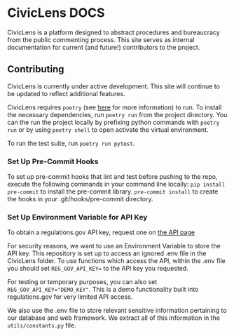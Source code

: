 
CivicLens DOCS
==================

CivicLens is a platform designed to abstract procedures and bureaucracy from the public commenting process. This site serves as internal documentation for current (and future!) contributors to the project.


## Contributing

CivicLens is currently under active development. This site will continue to be updated to reflect additional features.

CivicLens requires `poetry` (see [here](https://python-poetry.org/) for more information) to run. To install the necessary dependencies, run `poetry run` from the project directory. You can the run the project locally by prefixing python commands with `poetry run` or by using `poetry shell` to open activate the virtual environment.


To run the test suite, run `poetry run pytest`.

### Set Up Pre-Commit Hooks
To set up pre-commit hooks that lint and test before pushing to the repo, execute the following commands in your command line locally:
`pip install pre-commit` to install the pre-commit library.
`pre-commit install` to create the hooks in your .git/hooks/pre-commit directory.

### Set Up Environment Variable for API Key
To obtain a regulations.gov API key, request one on [the API page](https://open.gsa.gov/api/regulationsgov/#getting-started)

For security reasons, we want to use an Environment Variable to store the API key. This repository is set up to access an ignored .env file in the CivicLens folder. To use functions which access the API, within the .env file you should set ```REG_GOV_API_KEY=``` to the API key you requested.

For testing or temporary purposes, you can also set ```REG_GOV_API_KEY="DEMO_KEY"```. This is a demo functionality built into regulations.gov for very limited API access.

We also use the .env file to store relevant sensitive information pertaining to our database and web framework. We extract all of this information in the ```utils/constants.py``` file.
